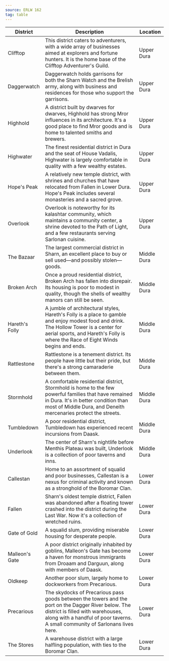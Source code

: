 ```yaml
---
source: ERLW 162
tag: table
---
```


|District|Description|Location|
|----|----------|----|
|Clifftop|This district caters to adventurers, with a wide array of businesses aimed at explorers and fortune hunters. It is the home base of the Clifftop Adventurer's Guild.|Upper Dura|
|Daggerwatch|Daggerwatch holds garrisons for both the Sharn Watch and the Brelish army, along with business and residences for those who support the garrisons.|Upper Dura|
|Highhold|A district built by dwarves for dwarves, Highhold has strong Mror influences in its architecture. It's a good place to find Mror goods and is home to talented smiths and brewers.|Upper Dura|
|Highwater|The finest residential district in Dura and the seat of House Vadalis, Highwater is largely comfortable in quality with a few wealthy estates.|Upper Dura|
|Hope's Peak|A relatively new temple district, with shrines and churches that have relocated from Fallen in Lower Dura. Hope's Peak includes several monasteries and a sacred grove.|Upper Dura|
|Overlook|Overlook is noteworthy for its kalashtar community, which maintains a community center, a shrine devoted to the Path of Light, and a few restaurants serving Sarlonan cuisine.|Upper Dura|
|The Bazaar|The largest commercial district in Sharn, an excellent place to buy or sell used—and possibly stolen—goods.|Middle Dura|
|Broken Arch|Once a proud residential district, Broken Arch has fallen into disrepair. Its housing is poor to modest in quality, though the shells of wealthy manors can still be seen.|Middle Dura|
|Hareth's Folly|A jumble of architectural styles, Hareth's Folly is a place to gamble and enjoy modest food and drink. The Hollow Tower is a center for aerial sports, and Hareth's Folly is where the Race of Eight Winds begins and ends.|Middle Dura|
|Rattlestone|Rattlestone is a tenement district. Its people have little but their pride, but there's a strong camaraderie between them.|Middle Dura|
|Stormhold|A comfortable residential district, Stormhold is home to the few powerful families that have remained in Dura. It's in better condition than most of Middle Dura, and Deneith mercenaries protect the streets.|Middle Dura|
|Tumbledown|A poor residential district, Tumbledown has experienced recent incursions from Daask.|Middle Dura|
|Underlook|The center of Sharn's nightlife before Menthis Plateau was built, Underlook is a collection of poor taverns and inns.|Middle Dura|
|Callestan|Home to an assortment of squalid and poor businesses, Callestan is a nexus for criminal activity and known as a stronghold of the Boromar Clan.|Lower Dura|
|Fallen|Sharn's oldest temple district, Fallen was abandoned after a floating tower crashed into the district during the Last War. Now it's a collection of wretched ruins.|Lower Dura|
|Gate of Gold|A squalid slum, providing miserable housing for desperate people.|Lower Dura|
|Malleon's Gate|A poor district originally inhabited by goblins, Malleon's Gate has become a haven for monstrous immigrants from Droaam and Darguun, along with members of Daask.|Lower Dura|
|Oldkeep|Another poor slum, largely home to dockworkers from Precarious.|Lower Dura|
|Precarious|The skydocks of Precarious pass goods between the towers and the port on the Dagger River below. The district is filled with warehouses, along with a handful of poor taverns. A small community of Sarlonans lives here.|Lower Dura|
|The Stores|A warehouse district with a large halfling population, with ties to the Boromar Clan.|Lower Dura|
